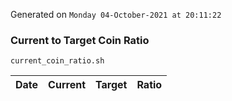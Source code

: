 Generated on `Monday 04-October-2021 at 20:11:22`

### Current to Target Coin Ratio
`current_coin_ratio.sh`

Date|Current|Target|Ratio
---|---|---|---
